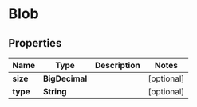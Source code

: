 

# Blob


## Properties

| Name | Type | Description | Notes |
|------------ | ------------- | ------------- | -------------|
|**size** | **BigDecimal** |  |  [optional] |
|**type** | **String** |  |  [optional] |



